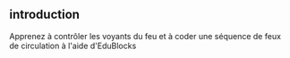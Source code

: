 ## introduction

Apprenez à contrôler les voyants du feu et à coder une séquence de feux de circulation à l'aide d'EduBlocks
